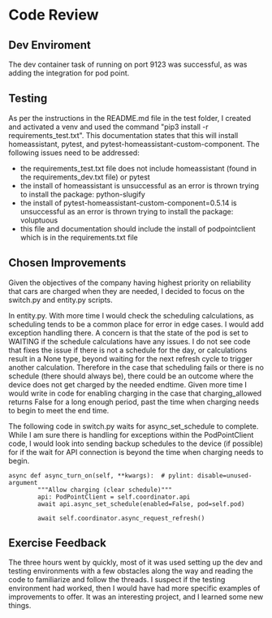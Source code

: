 # Code Review

## Dev Enviroment

The dev container task of running on port 9123 was successful, as was adding the integration for pod point. 

## Testing
As per the instructions in the README.md file in the test folder, I created and activated a venv and used the command "pip3 install -r requirements_test.txt". This documentation states that this will install homeassistant, pytest, and pytest-homeassistant-custom-component.
The following issues need to be addressed:
- the requirements_test.txt file does not include homeassistant (found in the requirements_dev.txt file) or pytest
- the install of homeassistant is unsuccessful as an error is thrown trying to install the package: python-slugify
- the install of pytest-homeassistant-custom-component=0.5.14 is unsuccessful as an error is thrown trying to install the package: voluptuous
- this file and documentation should include the install of podpointclient which is in the requirements.txt file

## Chosen Improvements

Given the objectives of the company having highest priority on reliability that cars are charged when they are needed, I decided to focus on the switch.py and entity.py scripts. 

In entity.py. With more time I would check the scheduling calculations, as scheduling tends to be a common place for error in edge cases. I would add exception handling there. A concern is that the state of the pod is set to WAITING if the schedule calculations have any issues. I do not see code that fixes the issue if there is not a schedule for the day, or calculations result in a None type, beyond waiting for the next refresh cycle to trigger another calculation. Therefore in the case that scheduling fails or there is no schedule (there should always be), there could be an outcome where the device does not get charged by the needed endtime. Given more time I would write in code for enabling charging in the case that charging_allowed returns False for a long enough period, past the time when charging needs to begin to meet the end time.

The following code in switch.py waits for async_set_schedule to complete. While I am sure there is handling for exceptions within the PodPointClient code, I would look into sending backup schedules to the device (if possible) for if the wait for API connection is beyond the time when charging needs to begin.
```
async def async_turn_on(self, **kwargs):  # pylint: disable=unused-argument
        """Allow charging (clear schedule)"""
        api: PodPointClient = self.coordinator.api
        await api.async_set_schedule(enabled=False, pod=self.pod)

        await self.coordinator.async_request_refresh()
 ```
 
 ## Exercise Feedback
 
 The three hours went by quickly, most of it was used setting up the dev and testing environments with a few obstacles along the way and reading the code to familiarize and follow the threads. I suspect if the testing environment had worked, then I would have had more specific examples of improvements to offer. It was an interesting project, and I learned some new things.

